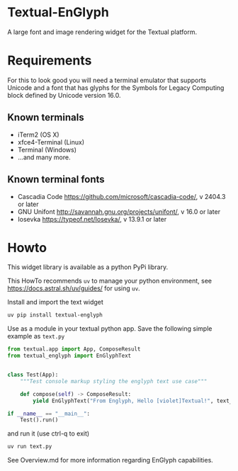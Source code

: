 # Textual-EnGlyph
A large font and image rendering widget for the Textual platform.

# Requirements
For this to look good you will need a terminal emulator that supports Unicode and a font
that has glyphs for the Symbols for Legacy Computing block defined by Unicode version 16.0. 

## Known terminals
 - iTerm2 (OS X)
 - xfce4-Terminal (Linux)
 - Terminal (Windows)
 - ...and many more.

## Known terminal fonts
 - Cascadia Code https://github.com/microsoft/cascadia-code/, v 2404.3 or later
 - GNU Unifont http://savannah.gnu.org/projects/unifont/, v 16.0 or later 
 - Iosevka https://typeof.net/Iosevka/, v 13.9.1 or later

# Howto
This widget library is available as a python PyPi library. 

This HowTo recommends `uv` to manage your python environment,
see https://docs.astral.sh/uv/guides/ for using `uv`.

Install and import the text widget
```bash
uv pip install textual-englyph
```
Use as a module in your textual python app. Save the following simple example as `text.py`
```python
from textual.app import App, ComposeResult
from textual_englyph import EnGlyphText


class Test(App):
    """Test console markup styling the englyph text use case"""

    def compose(self) -> ComposeResult:
        yield EnGlyphText("From Englyph, Hello [violet]Textual!", text_size="small")

if __name__ == "__main__":
    Test().run()
```
and run it (use ctrl-q to exit)
```bash
uv run text.py
```

See Overview.md for more information regarding EnGlyph capabilities.
